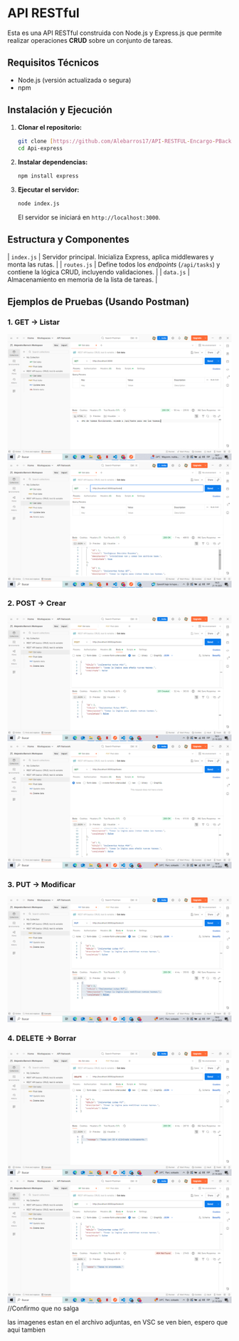 # API RESTful

Esta es una API RESTful construida con Node.js y Express.js que permite realizar operaciones **CRUD** sobre un conjunto de tareas.

## Requisitos Técnicos

* Node.js (versión actualizada o segura)
* npm

## Instalación y Ejecución

1.  **Clonar el repositorio:**
    ```bash
    git clone [https://github.com/Alebarros17/API-RESTFUL-Encargo-PBackEnd.git]
    cd Api-express
    ```

2.  **Instalar dependencias:**
    ```bash
    npm install express
    ```

3.  **Ejecutar el servidor:**
    ```bash
    node index.js
    ```
    El servidor se iniciará en `http://localhost:3000`.

## Estructura y Componentes

| `index.js` | Servidor principal. Inicializa Express, aplica middlewares y monta las rutas. |
| `routes.js` | Define todos los *endpoints* (`/api/tasks`) y contiene la lógica CRUD, incluyendo validaciones. |
| `data.js` | Almacenamiento en memoria de la lista de tareas. |

## Ejemplos de Pruebas (Usando Postman)

### 1. GET → Listar
![Get1](image-1.png)
![Get2](image.png)

### 2. POST → Crear
![Post1](image-2.png)
![Post2](image-3.png)

### 3. PUT → Modificar
![Put1](image-4.png)

### 4. DELETE → Borrar
![Delete1](image-5.png)
![Delete2](image-6.png) //Confirmo que no salga

las imagenes estan en el archivo adjuntas, en VSC se ven bien, espero que aqui tambien
